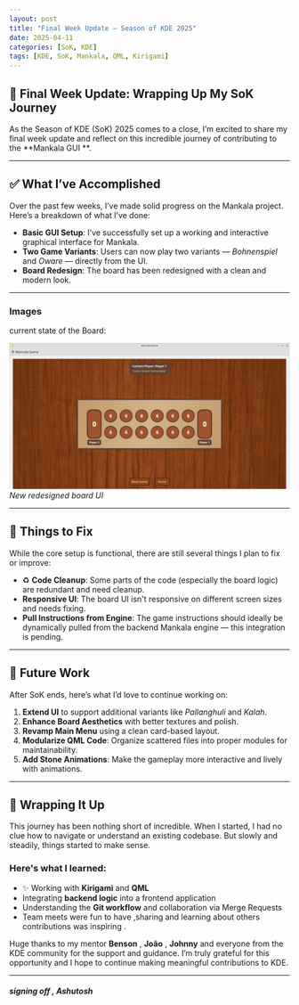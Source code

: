 ```yaml
---
layout: post
title: "Final Week Update – Season of KDE 2025"
date: 2025-04-11
categories: [SoK, KDE]
tags: [KDE, SoK, Mankala, QML, Kirigami]
---
```


## 🌟 Final Week Update: Wrapping Up My SoK Journey

As the Season of KDE (SoK) 2025 comes to a close, I’m excited to share my final week update and reflect on this incredible journey of contributing to the **Mankala GUI **.

---

## ✅ What I’ve Accomplished

Over the past few weeks, I’ve made solid progress on the Mankala project. Here’s a breakdown of what I’ve done:

-  **Basic GUI Setup**: I’ve successfully set up a working and interactive graphical interface for Mankala.
-  **Two Game Variants**: Users can now play two variants — *Bohnenspiel* and *Oware* — directly from the UI.
-  **Board Redesign**: The board has been redesigned with a clean and modern look.

---

###  Images

 current state of the Board:

![Mankala Board](/resources//week5/1.png)
*New redesigned board UI*

---

## 🐞 Things to Fix

While the core setup is functional, there are still several things I plan to fix or improve:

- ♻️ **Code Cleanup**: Some parts of the code (especially the board logic) are redundant and need cleanup.
-  **Responsive UI**: The board UI isn't responsive on different screen sizes and needs fixing.
-  **Pull Instructions from Engine**: The game instructions should ideally be dynamically pulled from the backend Mankala engine — this integration is pending.

---

## 🔮 Future Work

After SoK ends, here’s what I’d love to continue working on:

1.  **Extend UI** to support additional variants like *Pallanghuli* and *Kalah*.
2.  **Enhance Board Aesthetics** with better textures and polish.
3.  **Revamp Main Menu** using a clean card-based layout.
4.  **Modularize QML Code**: Organize scattered files into proper modules for maintainability.
5.  **Add Stone Animations**: Make the gameplay more interactive and lively with animations.

---

## 🙌 Wrapping It Up

This journey has been nothing short of incredible. When I started, I had no clue how to navigate or understand an existing codebase. But slowly and steadily, things started to make sense.

### Here's what I learned:

- ✨ Working with **Kirigami** and **QML**
-  Integrating **backend logic** into a frontend application
-  Understanding the **Git workflow** and collaboration via Merge Requests
- Team meets were fun to have ,sharing and learning about others contributions was inspiring .

Huge thanks to my mentor **Benson** , **João** , **Johnny** and everyone from the KDE community for the support and guidance. I’m truly grateful for this opportunity and I hope to continue making meaningful contributions to KDE.


---

##### signing off , Ashutosh